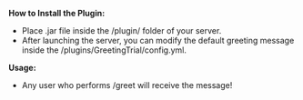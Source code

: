 **How to Install the Plugin:**
- Place .jar file inside the /plugin/ folder of your server.
- After launching the server, you can modify the default greeting message inside the /plugins/GreetingTrial/config.yml.

**Usage:**
- Any user who performs /greet will receive the message!
